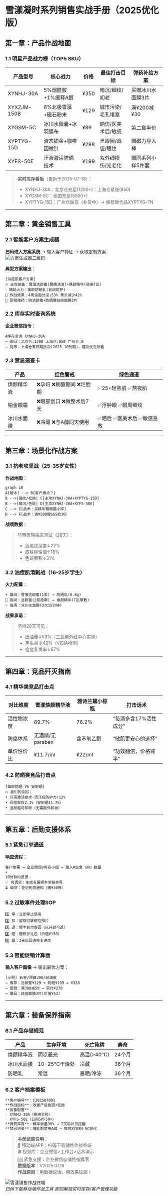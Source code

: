 # 雪漾凝时系列销售实战手册（2025优化版）

## 第一章：产品作战地图
### 1.1 明星产品战力榜（TOP5 SKU）
| **产品型号** | **核心战力**          | **价格** | **最佳打击目标**        | **弹药补给方案**      |
|--------------|-----------------------|----------|-------------------------|-----------------------|
| XYNHJ-30A    | 5%烟酰胺+1%缓释A醇    | ¥350     | 暗沉/细纹/初老          | 买赠冰川水面膜3片     |
| XYXZJM-150B  | 8%北极雪藻+磁石粉末   | ¥129     | 城市污染/毛孔堵塞       | 满¥200减¥30           |
| XYGSM-5C     | 冰川水微囊+冰羽膜布   | ¥89      | 晒伤/医美术后/敏感      | 第二盒半价            |
| XYPTYG-15D   | 液态铂金+咖啡因微针   | ¥298     | 黑眼圈/眼袋/眼纹        | 赠磁力导入棒          |
| XYFS-50E     | 汗液激活防晒技术      | ¥199     | 紫外线损伤/光老化       | 赠同系列小样5件套     |

> **实时库存看板**（更新于2025-07-18）：  
> - XYNHJ-30A：北京仓充足(1200+)｜上海仓紧张(850)  
> - XYGSM-5C：全国充足(5000+)  
> - XYPTYG-15D：广州仓缺货（补货中）→ 推荐替代品XYPTYG-7N

---

## 第二章：黄金销售工具
### 2.1 智能客户方案生成器
**扫码进入方案系统** → 输入客户特征 → 获取定制方案  
![方案生成器二维码](https://static.xueyang.com/sales/qr-solution-gen)

**典型方案输出**：  
```plaintext
[油痘肌客户方案]
🔥 主攻装备：雪藻洁颜蜜(晨晚清洁)+焕颜精华(夜用T区)
💧 辅助火力：御龄防晒乳(日间防护)
🎯 作战效果：4周油脂分泌↓53% 黑头减少42%
💎 促销弹药：购洁颜蜜+防晒赠祛痘面膜3片
```

### 2.2 库存实时查询系统
**企业微信指令**：  
```plaintext
#库存查询 XYNHJ-30A
→ 返回：北京仓:1200 上海仓:850 广州仓:0
→ 提示：上海仓有临期批次(2025-10到期)，建议优先销售
```

### 2.3 禁忌速查卡
| **产品**      | **红色警戒**                              | **绿色通道**                  |
|---------------|------------------------------------------|-------------------------------|
| 焕颜精华液    | ❌孕妇 ❌刷酸期间 ❌烂脸期                 | ✅25+轻熟肌 ✅熬夜肌          |
| 铂金眼霜      | ❌眼部创口 ❌微整术后7天                  | ✅浮肿眼 ✅眼周细纹           |
| 冰川水面膜    | ❌冷藏 ❌与A醇同天使用                    | ✅晒后 ✅医美术后 ✅敏感急救  |

---

## 第三章：场景化作战方案
### 3.1 抗老攻坚战（25-35岁女性）
**作战地图**：  
```mermaid
graph LR
A[破冰] --> B{客户痛点？}
B -->|细纹/松弛| C[主攻XYNHJ-30A+XYPTYG-15D]
B -->|暗沉/色斑| D[主攻XYNHJ-30A+XYFS-50E]
C --> E[战术：买精华赠眼霜小样]
D --> F[战术：满¥500赠SGS检测]
```

**战绩数据**：  
> 华西医院临床测试（28天）：  
> - 鱼尾纹深度↓22%  
> - 皮肤弹性值↑18%  
> - 色斑面积↓31%

### 3.2 油痘肌清剿战（16-25岁学生）
**火力配置**：  
```plaintext
☀ 晨间：雪藻洁颜蜜(1泵) → 防晒乳(0.8g)  
🌙 夜间：洁颜蜜(2泵按摩) → 焕颜精华(T区厚敷)  
💦 每周：冰川水面膜(2次15分钟)
```

**战果承诺**：  
> 坚持28天可见：  
> - 出油量↓53%（三亚紫外线中心实测）  
> - 黑头减少42%（VISIA检测）  
> - 痘痘复发率↓67%

---

## 第四章：竞品歼灭指南
### 4.1 精华类竞品打击点
| **对比维度** | 雪漾焕颜精华液       | 雅诗兰黛小棕瓶      | 打击话术                  |
|--------------|----------------------|---------------------|---------------------------|
| 活性物浓度   | 89.7%               | 76.2%              | “每滴多含17%活性成分”     |
| 防腐体系     | 无酒精/无paraben    | 含苯氧乙醇          | “敏肌更安心的选择”        |
| 单价性价比   | ¥11.7/ml            | ¥22/ml              | “功效翻倍，价格减半”      |

### 4.2 防晒类竞品打击点
```plaintext
[御龄防晒 VS 安耐晒]
🔥 我们的杀招：
• 汗液激活技术-流汗后防护力↑12%  
• 闷痘率仅2.1%（安耐晒11.7%）  
• 洁颜蜜可卸除（无需额外卸妆）
```

---

## 第五章：后勤支援体系
### 5.1 紧急订单通道
**响应流程**：  
```plaintext
客户急需 → 企业微信@库存小组 → 输入#加急 SKU 数量  
↓  
10分钟内反馈：  
✅ 可调货：生成专属顺丰冷链单号  
⏳ 缺货：登记到货通知（赠¥30券）
```

### 5.2 过敏事件处理SOP
```plaintext
1️⃣ 停：立即停止使用
2️⃣ 拍：留存过敏部位照片
3️⃣ 退：顺丰到付寄回（已开封可退）
4️⃣ 赔：赠修护礼包（价值¥158）
5️⃣ 跟：3天后回访修复进度
```

### 5.3 智能促销计算器
**输入客户画像** → 输出最优方案：  
```plaintext
[示例] 新客/预算300/轻油皮
→ 推荐：洁颜蜜¥129 + 防晒¥199 = ¥328
→ 促销：满300减50 → 实付¥278
→ 赠品：祛痘面膜3片(价值¥53)
```

---

## 第六章：装备保养指南
### 6.1 产品存储规范
| **产品**      | **生存环境**    | **死亡陷阱**      | **寿命**  |
|---------------|----------------|-------------------|-----------|
| 焕颜精华液    | 阴凉避光       | 高温(>40℃)       | 24个月    |
| 冰川水面膜    | 10-25℃干燥处   | 冷藏             | 36个月    |
| 防晒乳        | 常温           | 暴晒/冷冻        | 36个月    |

### 6.2 客户档案模板
```markdown
**客户编号**：C202507001  
**作战目标**：改善产后色斑+松弛  
**装备配置**：  
- XYNHJ-30A（夜用全脸）  
- XYFS-50E（日用SPF50+）  
**弹药库存**：精华余量30% → 7天后补货提醒  
**禁忌记录**：哺乳期禁用A醇 → 推荐XYGSM-5C替代
```

> **手册武装说明**：  
> 📱 移动端APP：扫码下载销售作战终端  
> 🎬 视频库：企业微信>工作台>话术演示  
> 🆘 紧急支援：企业微信@销售指挥官  
> **数据版本**：V2025.07.18  
> **作战原则**：用数据说话，用效果征服！  

![雪漾销售作战终端](https://static.xueyang.com/sales/app-qrcode)  
*扫码下载移动端作战工具 即刻解锁实时库存/客户管理功能*